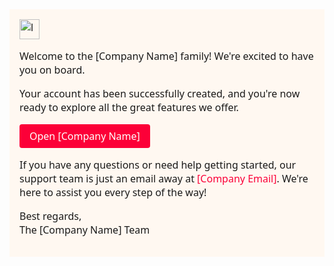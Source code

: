 <div style="font-family: system-ui, sans-serif, Arial; font-size: 16px; background-color: #fff8f1">
  <div style="max-width: 600px; margin: auto; padding: 16px">
    <a style="text-decoration: none; outline: none" href="[Website Link]" target="_blank">
      <img
        style="height: 32px; vertical-align: middle"
        height="32px"
        src="cid:logo.png"
        alt="logo"
      />
    </a>
    <p>Welcome to the [Company Name] family! We're excited to have you on board.</p>
    <p>
      Your account has been successfully created, and you're now ready to explore all the great
      features we offer.
    </p>
    <p>
      <a
        style="
          display: inline-block;
          text-decoration: none;
          outline: none;
          color: #fff;
          background-color: #fc0038;
          padding: 8px 16px;
          border-radius: 4px;
        "
        href="[Website Link]"
        target="_blank"
      >
        Open [Company Name]
      </a>
    </p>
    <p>
      If you have any questions or need help getting started, our support team is just an email away
      at
      <a href="mailto:[Company Email]" style="text-decoration: none; outline: none; color: #fc0038"
        >[Company Email]</a
      >. We're here to assist you every step of the way!
    </p>
    <p>Best regards,<br />The [Company Name] Team</p>
  </div>
</div>
